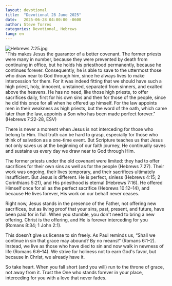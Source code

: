 ```yaml
---
layout: devotional
title:  "Devotional 28 June 2025"
date:   2025-06-28 04:00:00 -0600
author: Steve Torres
categories: Devotional, Hebrews
lang: en
---
```

<img src="https://sitemedia.esteeb.com/file/esteebcomsitemedia/devotional_images/Hebrews/Heb-7_25.jpg?raw=true" alt="Hebrews 7:25.jpg" style="max-width: 100%; height: auto;">

<div class="scripture">
   "This makes Jesus the guarantor of a better covenant. The former priests were many in number, because they were prevented by death from continuing in office, but he holds his priesthood permanently, because he continues forever. Consequently, he is able to save to the uttermost those who draw near to God through him, since he always lives to make intercession for them. For it was indeed fitting that we should have such a high priest, holy, innocent, unstained, separated from sinners, and exalted above the heavens. He has no need, like those high priests, to offer sacrifices daily, first for his own sins and then for those of the people, since he did this once for all when he offered up himself. For the law appoints men in their weakness as high priests, but the word of the oath, which came later than the law, appoints a Son who has been made perfect forever." (Hebrews 7:22-28, ESV)
</div>

There is never a moment when Jesus is not interceding for those who belong to Him. That truth can be hard to grasp, especially for those who think of salvation as a one-time event. But Scripture teaches us that Jesus not only saves us at the beginning of our faith journey, He continually saves and sustains us every day we draw near to God through Him.

The former priests under the old covenant were limited: they had to offer sacrifices for their own sins as well as for the people (Hebrews 7:27). Their work was ongoing, their lives temporary, and their sacrifices ultimately insufficient. But Jesus is different. He is perfect, sinless (Hebrews 4:15; 2 Corinthians 5:21), and His priesthood is eternal (Hebrews 7:16). He offered Himself once for all as the perfect sacrifice (Hebrews 10:12–14), and because He lives forever, His work on our behalf never ceases.

Right now, Jesus stands in the presence of the Father, not offering new sacrifices, but as living proof that your sins, past, present, and future, have been paid for in full. When you stumble, you don't need to bring a new offering. Christ is the offering, and He is forever interceding for you (Romans 8:34; 1 John 2:1).

This doesn’t give us license to sin freely. As Paul reminds us, “Shall we continue in sin that grace may abound? By no means!” (Romans 6:1–2). Instead, we live as those who have died to sin and now walk in newness of life (Romans 6:6–14). We strive for holiness not to earn God's favor, but because in Christ, we already have it.

So take heart. When you fall short (and you will) run to the throne of grace, not away from it. Trust the One who stands forever in your place, interceding for you with a love that never fades.

